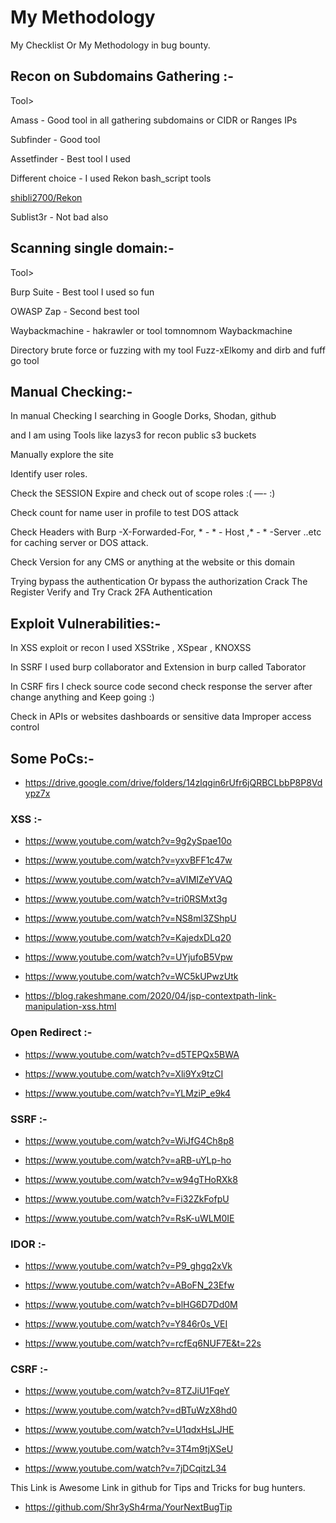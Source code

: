# My Methodology

My Checklist Or My Methodology in bug bounty.

## Recon on Subdomains Gathering :-

Tool>

Amass - Good tool in all gathering subdomains or CIDR or Ranges IPs

Subfinder - Good tool

Assetfinder - Best tool I used

Different choice - I used Rekon bash_script tools

[shibli2700/Rekon](https://github.com/shibli2700/Rekon)

Sublist3r - Not bad also

## Scanning single domain:-

Tool>

Burp Suite - Best tool I used so fun

OWASP Zap - Second best tool

Waybackmachine - hakrawler or tool tomnomnom Waybackmachine

Directory brute force or fuzzing with my tool Fuzz-xElkomy and dirb and fuff go tool

## Manual Checking:-

In manual Checking I searching in Google Dorks, Shodan, github 

and I am using Tools like lazys3 for recon public s3 buckets

Manually explore the site

Identify user roles.

Check the SESSION Expire and check out of scope roles :( —- :)

Check count for name user in profile to test DOS attack

Check Headers with Burp -X-Forwarded-For, * *-* * - Host ,* - * -Server ..etc for caching server or DOS attack.

Check Version for any CMS or anything at the website or this domain 

Trying bypass the authentication Or bypass the authorization Crack The Register Verify and Try Crack 2FA Authentication

## Exploit Vulnerabilities:-

In XSS exploit or recon I used XSStrike , XSpear , KNOXSS

In SSRF I used burp collaborator and Extension in burp called Taborator

In CSRF firs I check source code second check response the server after change anything and Keep going :)

Check in APIs or websites dashboards or sensitive data Improper access control

## Some PoCs:-

-  https://drive.google.com/drive/folders/14zlqgin6rUfr6jQRBCLbbP8P8Vdypz7x

  ### XSS :-
  
-   https://www.youtube.com/watch?v=9g2ySpae10o
   
-   https://www.youtube.com/watch?v=yxvBFF1c47w
   
-   https://www.youtube.com/watch?v=aVIMIZeYVAQ
   
-   https://www.youtube.com/watch?v=tri0RSMxt3g
   
-   https://www.youtube.com/watch?v=NS8ml3ZShpU
   
-   https://www.youtube.com/watch?v=KajedxDLq20
   
-   https://www.youtube.com/watch?v=UYjufoB5Vpw
   
-   https://www.youtube.com/watch?v=WC5kUPwzUtk

-   https://blog.rakeshmane.com/2020/04/jsp-contextpath-link-manipulation-xss.html
   
  
  ### Open Redirect :-
-   https://www.youtube.com/watch?v=d5TEPQx5BWA
   
-   https://www.youtube.com/watch?v=Xli9Yx9tzCI
   
-   https://www.youtube.com/watch?v=YLMziP_e9k4
   
   
   
  ### SSRF :-
-   https://www.youtube.com/watch?v=WiJfG4Ch8p8
   
-   https://www.youtube.com/watch?v=aRB-uYLp-ho
   
-   https://www.youtube.com/watch?v=w94gTHoRXk8
   
-   https://www.youtube.com/watch?v=Fi32ZkFofpU
   
-   https://www.youtube.com/watch?v=RsK-uWLM0IE
   
  ### IDOR :-
-   https://www.youtube.com/watch?v=P9_ghgq2xVk
   
-   https://www.youtube.com/watch?v=ABoFN_23Efw
   
-   https://www.youtube.com/watch?v=blHG6D7Dd0M
   
-   https://www.youtube.com/watch?v=Y846r0s_VEI
   
-   https://www.youtube.com/watch?v=rcfEq6NUF7E&t=22s
   
  ### CSRF :-
-   https://www.youtube.com/watch?v=8TZJiU1FqeY
   
-   https://www.youtube.com/watch?v=dBTuWzX8hd0
   
-   https://www.youtube.com/watch?v=U1qdxHsLJHE
   
-   https://www.youtube.com/watch?v=3T4m9tjXSeU
   
-   https://www.youtube.com/watch?v=7jDCqitzL34
   
   
   
This Link is Awesome Link in github for Tips and Tricks for bug hunters.
-  https://github.com/Shr3ySh4rma/YourNextBugTip

